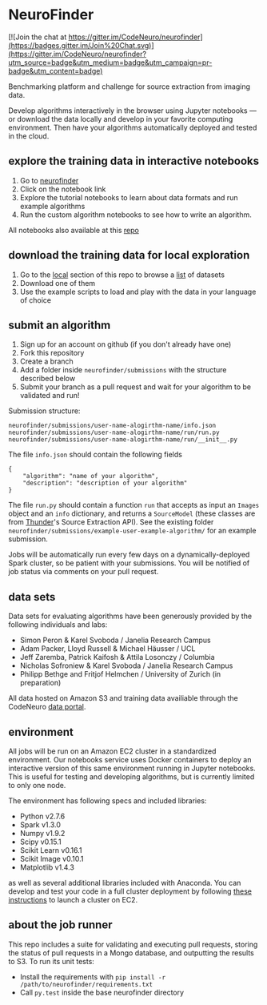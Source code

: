 # NeuroFinder

[![Join the chat at https://gitter.im/CodeNeuro/neurofinder](https://badges.gitter.im/Join%20Chat.svg)](https://gitter.im/CodeNeuro/neurofinder?utm_source=badge&utm_medium=badge&utm_campaign=pr-badge&utm_content=badge)

Benchmarking platform and challenge for source extraction from imaging data. 

Develop algorithms interactively in the browser using Jupyter notebooks — or download the data locally and develop in your favorite computing environment. Then have your algorithms automatically deployed and tested in the cloud.

## explore the training data in interactive notebooks
1. Go to [neurofinder](http://neurofinder.codeneuro.org)
2. Click on the notebook link
3. Explore the tutorial notebooks to learn about data formats and run example algorithms
4. Run the custom algorithm notebooks to see how to write an algorithm.

All notebooks also available at this [repo](https://github.com/CodeNeuro/notebooks/tree/master/worker/notebooks/neurofinder)

## download the training data for local exploration
1. Go to the [local](https://github.com/codeneuro/neurofinder//tree/master/local) section of this repo to browse a [list](https://github.com/CodeNeuro/neurofinder/blob/master/local/datasets.md) of datasets
2. Download one of them
3. Use the example scripts to load and play with the data in your language of choice

## submit an algorithm
1. Sign up for an account on github (if you don't already have one)
2. Fork this repository
3. Create a branch
4. Add a folder inside `neurofinder/submissions` with the structure described below
5. Submit your branch as a pull request and wait for your algorithm to be validated and run!

Submission structure:
```
neurofinder/submissions/user-name-alogirthm-name/info.json
neurofinder/submissions/user-name-alogirthm-name/run/run.py
neurofinder/submissions/user-name-alogirthm-name/run/__init__.py
```
The file `info.json` should contain the following fields
```
{
    "algorithm": "name of your algorithm",
    "description": "description of your algorithm"
}
```
The file `run.py` should contain a function `run` that accepts as input an `Images` object and an `info` dictionary, and returns a `SourceModel` (these classes are from [Thunder](http://thunder-project.org)'s Source Extraction API). See the existing folder `neurofinder/submissions/example-user-example-algorithm/` for an example submission.

Jobs will be automatically run every few days on a dynamically-deployed Spark cluster, so be patient with your submissions. You will be notified of job status via comments on your pull request.

## data sets
Data sets for evaluating algorithms have been generously provided by the following individuals and labs:
- Simon Peron & Karel Svoboda / Janelia Research Campus
- Adam Packer, Lloyd Russell & Michael H&auml;usser / UCL
- Jeff Zaremba, Patrick Kaifosh & Attila Losonczy / Columbia
- Nicholas Sofroniew & Karel Svoboda / Janelia Research Campus
- Philipp Bethge and Fritjof Helmchen / University of Zurich (in preparation)

All data hosted on Amazon S3 and training data availiable through the CodeNeuro [data portal](http://datasets.codeneuro.org).

## environment
All jobs will be run on an Amazon EC2 cluster in a standardized environment. Our notebooks service uses Docker containers to deploy an interactive version of this same environment running in Jupyter notebooks. This is useful for testing and developing algorithms, but is currently limited to only one node.

The environment has following specs and included libraries:

- Python v2.7.6
- Spark v1.3.0
- Numpy v1.9.2
- Scipy v0.15.1
- Scikit Learn v0.16.1
- Scikit Image v0.10.1
- Matplotlib v1.4.3

as well as several additional libraries included with Anaconda. You can develop and test your code in a full cluster deployment by following [these instructions](http://thunder-project.org/thunder/docs/install_ec2.html) to launch a cluster on EC2.

## about the job runner
This repo includes a suite for validating and executing pull requests, storing the status of pull requests in a Mongo database, and outputting the results to S3. To run its unit tests:
- Install the requirements with `pip install -r /path/to/neurofinder/requirements.txt`
- Call `py.test` inside the base neurofinder directory

